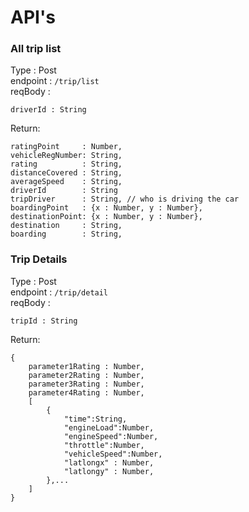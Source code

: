 # API's

### All trip list
Type : Post  
endpoint : ```/trip/list```  
reqBody :
```
driverId : String
```
Return:
```
ratingPoint     : Number,
vehicleRegNumber: String,
rating          : String,
distanceCovered : String,
averageSpeed    : String,
driverId        : String
tripDriver      : String, // who is driving the car
boardingPoint   : {x : Number, y : Number},
destinationPoint: {x : Number, y : Number},
destination     : String,
boarding        : String,
```

### Trip Details
Type : Post  
endpoint : ```/trip/detail```  
reqBody :
```
tripId : String
```
Return:
```
{
    parameter1Rating : Number,
    parameter2Rating : Number,
    parameter3Rating : Number,
    parameter4Rating : Number,
    [
        {
            "time":String,
            "engineLoad":Number,
            "engineSpeed":Number,
            "throttle":Number,
            "vehicleSpeed":Number,
            "latlongx" : Number,
            "latlongy" : Number,
        },...
    ]
}
```
